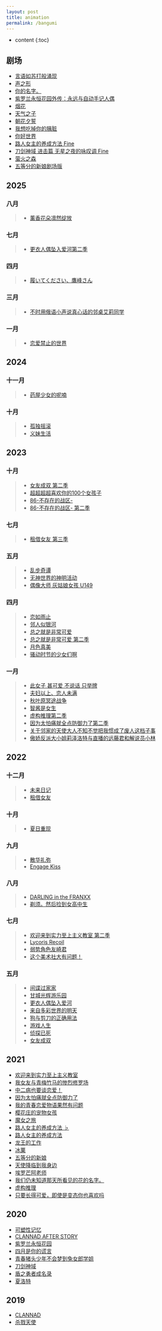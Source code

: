 ```yaml
---
layout: post
title: animation
permalink: /bangumi
---
```


* content
{:toc}


## 剧场

+ <a href="javascript:;" target="_blank">言语如苏打般涌现</a>
+ <a href="javascript:;" target="_blank">声之形</a>
+ <a href="javascript:;" target="_blank">你的名字。</a>
+ <a href="javascript:;" target="_blank">紫罗兰永恒花园外传：永远与自动手记人偶</a>
+ <a href="javascript:;" target="_blank">烟花</a>
+ <a href="javascript:;" target="_blank">天气之子</a>
+ <a href="javascript:;" target="_blank">朝花夕誓</a>
+ <a href="javascript:;" target="_blank">我想吃掉你的胰脏</a>
+ <a href="javascript:;" target="_blank">你好世界</a>
+ <a href="javascript:;" target="_blank">路人女主的养成方法 Fine</a>
+ <a href="javascript:;" target="_blank">刀剑神域 进击篇 无星之夜的咏叹调 Fine</a>
+ <a href="javascript:;" target="_blank">萤火之森</a>
+ <a href="javascript:;" target="_blank">五等分的新娘剧场版</a>

## 2025

### 八月

> + <a href="javascript:;">薰香花朵凛然绽放</a>

### 七月

> + <a href="javascript:;">更衣人偶坠入爱河第二季</a>

### 四月

> + <a href="javascript:;">履いてください、鷹峰さん</a>


### 三月

> + <a href="javascript:;">不时用俄语小声说真心话的邻桌艾莉同学</a>

### 一月

> + <a href="javascript:;">恋爱禁止的世界</a>


## 2024

### 十一月

> + <a href="javascript:;">药屋少女的呢喃</a>

### 十月

> + <a href="javascript:;">孤独摇滚</a>
> + <a href="javascript:;">义妹生活</a>


## 2023


### 十月

> + <a href="javascript:;" target="_blank">女友成双 第二季</a>
> + <a href="javascript:;" target="_blank">超超超超喜欢你的100个女孩子</a>
> + <a href="javascript:;" target="_blank">86-不存在的战区-</a>
> + <a href="javascript:;" target="_blank">86-不存在的战区- 第二季</a>


### 七月

> + <a href="javascript:;" target="_blank">租借女友 第三季</a>


### 五月

> + <a href="javascript:;" target="_blank">乱步奇谭</a>
> + <a href="javascript:;" target="_blank">无神世界的神明活动</a>
> + <a href="javascript:;" target="_blank">偶像大师 灰姑娘女孩 U149</a>

### 四月

> + <a href="javascript:;" target="_blank">恋如雨止</a>
> + <a href="javascript:;" target="_blank">邻人似银河</a>
> + <a href="javascript:;" target="_blank">总之就是非常可爱</a>
> + <a href="javascript:;" target="_blank">总之就是非常可爱 第二季</a>
> + <a href="javascript:;" target="_blank">月色真美</a>
> + <a href="javascript:;" target="_blank">骚动时节的少女们啊</a>

### 一月

> + <a href="javascript:;" target="_blank">此女子 甚可爱 不说话 只举牌</a>
> + <a href="javascript:;" target="_blank">夫妇以上、恋人未满</a>
> + <a href="javascript:;" target="_blank">秋叶原冥途战争</a>
> + <a href="javascript:;" target="_blank">智酱是女生</a>
> + <a href="javascript:;" target="_blank">虚构推理第二季</a>
> + <a href="javascript:;" target="_blank">因为太怕痛就全点防御力了第二季</a>
> + <a href="javascript:;" target="_blank">关于邻家的天使大人不知不觉把我惯成了废人这档子事</a>
> + <a href="javascript:;" target="_blank">傲娇反派大小姐莉泽洛特与直播的远藤君和解说员小林</a>


## 2022

### 十二月

> + <a href="javascript:;" target="_blank">未来日记</a>
> + <a href="javascript:;" target="_blank">租借女友</a>

### 十月

> + <a href="javascript:;" target="_blank">夏日重现</a>

### 九月

> + <a href="javascript:;" target="_blank">散华礼弥</a>
> + <a href="javascript:;" target="_blank">Engage Kiss</a>

### 八月

> + <a href="javascript:;" target="_blank">DARLING in the FRANXX</a>
> + <a href="javascript:;" target="_blank">剃须。然后捡到女高中生</a>

### 七月

> + <a href="javascript:;" target="_blank">欢迎来到实力至上主义教室 第二季</a>
> + <a href="javascript:;" target="_blank">Lycoris Recoil</a>
> + <a href="javascript:;" target="_blank">弱势角色友崎君</a>
> + <a href="javascript:;" target="_blank">这个美术社大有问题！</a>

### 五月

> + <a href="javascript:;" target="_blank">间谍过家家</a>
> + <a href="javascript:;" target="_blank">甘城光辉游乐园</a>
> + <a href="javascript:;" target="_blank">更衣人偶坠入爱河</a>
> + <a href="javascript:;" target="_blank">来自多彩世界的明天</a>
> + <a href="javascript:;" target="_blank">狗与剪刀的正确用法</a>
> + <a href="javascript:;" target="_blank">游戏人生</a>
> + <a href="javascript:;" target="_blank">侦探已死</a>
> + <a href="javascript:;" target="_blank">女友成双</a>


## 2021

+ <a href="javascript:;" target="_blank">欢迎来到实力至上主义教室</a>
+ <a href="javascript:;" target="_blank">我女友与青梅竹马的惨烈修罗场</a>
+ <a href="javascript:;" target="_blank">中二病也要谈恋爱！</a>
+ <a href="javascript:;" target="_blank">因为太怕痛就全点防御力了</a>
+ <a href="javascript:;" target="_blank">我的青春恋爱物语果然有问题</a>
+ <a href="javascript:;" target="_blank">樱花庄的宠物女孩</a>
+ <a href="javascript:;" target="_blank">魔女之旅</a>
+ <a href="javascript:;" target="_blank">路人女主的养成方法 ♭</a>
+ <a href="javascript:;" target="_blank">路人女主的养成方法</a>
+ <a href="javascript:;" target="_blank">龙王的工作</a>
+ <a href="javascript:;" target="_blank">冰菓</a>
+ <a href="javascript:;" target="_blank">五等分的新娘</a>
+ <a href="javascript:;" target="_blank">天使降临到我身边</a>
+ <a href="javascript:;" target="_blank">埃罗芒阿老师</a>
+ <a href="javascript:;" target="_blank">我们仍未知道那天所看见的花的名字。</a>
+ <a href="javascript:;" target="_blank">虚构推理</a>
+ <a href="javascript:;" target="_blank">只要长得可爱，即使是变态你也喜欢吗</a>


## 2020

+ <a href="javascript:;" target="_blank">可塑性记忆</a>
+ <a href="javascript:;" target="_blank">CLANNAD AFTER STORY</a>
+ <a href="javascript:;" target="_blank">紫罗兰永恒花园</a>
+ <a href="javascript:;" target="_blank">四月是你的谎言</a>
+ <a href="javascript:;" target="_blank">青春猪头少年不会梦到兔女郎学姐</a>
+ <a href="javascript:;" target="_blank">刀剑神域</a>
+ <a href="javascript:;" target="_blank">盾之勇者成名录</a>
+ <a href="javascript:;" target="_blank">夏洛特</a>


## 2019

+ <a href="javascript:;" target="_blank">CLANNAD</a>
+ <a href="javascript:;" target="_blank">杀戮天使</a>
